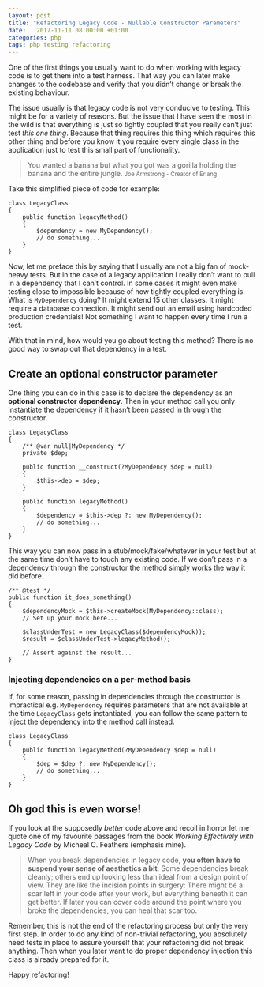 ```yaml
---
layout: post
title: "Refactoring Legacy Code - Nullable Constructor Parameters"
date:   2017-11-11 08:00:00 +01:00
categories: php
tags: php testing refactoring
---
```

One of the first things you usually want to do when working with legacy code is to get them into a test harness. That way you can later make changes to the codebase and verify that you didn’t change or break the existing behaviour. 

The issue usually is that legacy code is not very conducive to testing. This might be for a variety of reasons. But the issue that I have seen the most in the wild is that everything is just so tightly coupled that you really can’t just test _this one thing_. Because that thing requires this thing which requires this other thing and before you know it you require every single class in the application just to test this small part of functionality. 

> You wanted a banana but what you got was a gorilla holding the banana and the entire jungle.
<small>Joe Armstrong - Creator of Erlang</small>

Take this simplified piece of code for example:

```php?start_inline=true
class LegacyClass
{
    public function legacyMethod()
    {
        $dependency = new MyDependency();
        // do something...
    }
}
```

Now, let me preface this by saying that I usually am not a big fan of mock-heavy tests. But in the case of a legacy application I really don’t want to pull in a dependency that I can’t control. In some cases it might even make testing close to impossible because of how tightly coupled everything is. What is `MyDependency` doing? It might extend 15 other classes. It might require a database connection. It might send out an email using hardcoded production credentials! Not something I want to happen every time I run a test.

With that in mind, how would you go about testing this method? There is no good way to swap out that dependency in a test. 

## Create an optional constructor parameter
One thing you can do in this case is to declare the dependency as an **optional constructor dependency**. Then in your method call you only instantiate the dependency if it hasn’t been passed in through the constructor.

```php?start_inline=true
class LegacyClass
{
    /** @var null|MyDependency */
    private $dep;

    public function __construct(?MyDependency $dep = null)
    {
        $this->dep = $dep;   
    }

    public function legacyMethod()
    {
        $dependency = $this->dep ?: new MyDependency();
        // do something...
    }
}
```

This way you can now pass in a stub/mock/fake/whatever in your test but at the same time don’t have to touch any existing code. If we don’t pass in a dependency through the constructor the method simply works the way it did before.

```php?start_inline=true
/** @test */
public function it_does_something()
{
    $dependencyMock = $this->createMock(MyDependency::class);
    // Set up your mock here...

    $classUnderTest = new LegacyClass($dependencyMock));
    $result = $classUnderTest->legacyMethod();

    // Assert against the result...
}
```

### Injecting dependencies on a per-method basis
If, for some reason, passing in dependencies through the constructor is impractical e.g. `MyDependency` requires parameters that are not available at the time `LegacyClass` gets instantiated, you can follow the same pattern to inject the dependency into the method call instead.

```php?start_inline=true
class LegacyClass
{
    public function legacyMethod(?MyDependency $dep = null)
    {
        $dep = $dep ?: new MyDependency();
        // do something...
    }
}
```

## Oh god this is even worse!
If you look at the supposedly *better* code above and recoil in horror let me quote one of my favourite passages from the book _Working Effectively with Legacy Code_ by Micheal C. Feathers (emphasis mine).

> When you break dependencies in legacy code, **you often have to suspend your sense of aesthetics a bit**. Some dependencies break cleanly; others end up looking less than ideal from a design point of view. They are like the incision points in surgery: There might be a scar left in your code after your work, but everything beneath it can get better. If later you can cover code around the point where you broke the dependencies, you can heal that scar too.

Remember, this is not the end of the refactoring process but only the very first step. In order to do any kind of non-trivial refactoring, you absolutely need tests in place to assure yourself that your refactoring did not break anything. Then when you later want to do proper dependency injection this class is already prepared for it.

Happy refactoring!